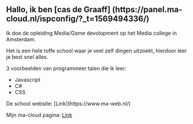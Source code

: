 
<h2>Hallo, ik ben [cas de Graaff] (https://panel.ma-cloud.nl/ispconfig/?_t=1569494336/)</h2>
Ik doe de opleiding Media/Game devolopment op het Media college in Amsterdam.

Het is een hele toffe school waar je veel zelf dingen uitzoekt, hierdoor leer je best snel alles.

3 voorbeelden van programmeer talen die ik leer:

<ul>
  <li>Javascript</li>
  <li>C#</li>
  <li>CSS</li>
  </ul>
De school website: [Link](https://www.ma-web.nl/)

Mijn ma-cloud pagina: [Link](https://panel.ma-cloud.nl/ispconfig/?_t=1569494336)


